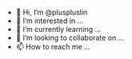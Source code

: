 - 👋 Hi, I’m @pluspluslin
- 👀 I’m interested in ...
- 🌱 I’m currently learning ...
- 💞️ I’m looking to collaborate on ...
- 📫 How to reach me ...

<!---
pluspluslin/pluspluslin is a ✨ special ✨ repository because its `README.md` (this file) appears on your GitHub profile.
You can click the Preview link to take a look at your changes.
--->
